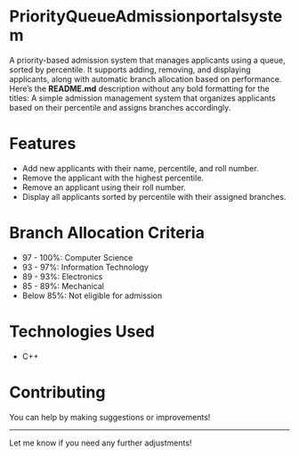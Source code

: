 # PriorityQueueAdmissionportalsystem
A priority-based admission system that manages applicants using a queue, sorted by percentile. It supports adding, removing, and displaying applicants, along with automatic branch allocation based on performance.
Here’s the **README.md** description without any bold formatting for the titles:
A simple admission management system that organizes applicants based on their percentile and assigns branches accordingly.

# Features
- Add new applicants with their name, percentile, and roll number.
- Remove the applicant with the highest percentile.
- Remove an applicant using their roll number.
- Display all applicants sorted by percentile with their assigned branches.

# Branch Allocation Criteria
- 97 - 100%: Computer Science  
- 93 - 97%: Information Technology  
- 89 - 93%: Electronics  
- 85 - 89%: Mechanical  
- Below 85%: Not eligible for admission  

# Technologies Used
- C++

# Contributing
You can help by making suggestions or improvements!

---

Let me know if you need any further adjustments!
